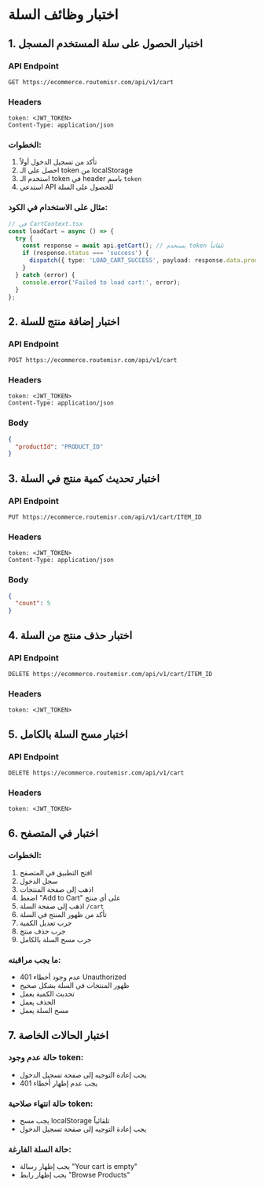 # اختبار وظائف السلة

## 1. اختبار الحصول على سلة المستخدم المسجل

### API Endpoint
```
GET https://ecommerce.routemisr.com/api/v1/cart
```

### Headers
```
token: <JWT_TOKEN>
Content-Type: application/json
```

### الخطوات:
1. تأكد من تسجيل الدخول أولاً
2. احصل على الـ token من localStorage
3. استخدم الـ token في header باسم `token`
4. استدعي API للحصول على السلة

### مثال على الاستخدام في الكود:
```typescript
// في CartContext.tsx
const loadCart = async () => {
  try {
    const response = await api.getCart(); // يستخدم token تلقائياً
    if (response.status === 'success') {
      dispatch({ type: 'LOAD_CART_SUCCESS', payload: response.data.products });
    }
  } catch (error) {
    console.error('Failed to load cart:', error);
  }
};
```

## 2. اختبار إضافة منتج للسلة

### API Endpoint
```
POST https://ecommerce.routemisr.com/api/v1/cart
```

### Headers
```
token: <JWT_TOKEN>
Content-Type: application/json
```

### Body
```json
{
  "productId": "PRODUCT_ID"
}
```

## 3. اختبار تحديث كمية منتج في السلة

### API Endpoint
```
PUT https://ecommerce.routemisr.com/api/v1/cart/ITEM_ID
```

### Headers
```
token: <JWT_TOKEN>
Content-Type: application/json
```

### Body
```json
{
  "count": 5
}
```

## 4. اختبار حذف منتج من السلة

### API Endpoint
```
DELETE https://ecommerce.routemisr.com/api/v1/cart/ITEM_ID
```

### Headers
```
token: <JWT_TOKEN>
```

## 5. اختبار مسح السلة بالكامل

### API Endpoint
```
DELETE https://ecommerce.routemisr.com/api/v1/cart
```

### Headers
```
token: <JWT_TOKEN>
```

## 6. اختبار في المتصفح

### الخطوات:
1. افتح التطبيق في المتصفح
2. سجل الدخول
3. اذهب إلى صفحة المنتجات
4. اضغط "Add to Cart" على أي منتج
5. اذهب إلى صفحة السلة `/cart`
6. تأكد من ظهور المنتج في السلة
7. جرب تعديل الكمية
8. جرب حذف منتج
9. جرب مسح السلة بالكامل

### ما يجب مراقبته:
- عدم وجود أخطاء 401 Unauthorized
- ظهور المنتجات في السلة بشكل صحيح
- تحديث الكمية يعمل
- الحذف يعمل
- مسح السلة يعمل

## 7. اختبار الحالات الخاصة

### حالة عدم وجود token:
- يجب إعادة التوجيه إلى صفحة تسجيل الدخول
- يجب عدم إظهار أخطاء 401

### حالة انتهاء صلاحية token:
- يجب مسح localStorage تلقائياً
- يجب إعادة التوجيه إلى صفحة تسجيل الدخول

### حالة السلة الفارغة:
- يجب إظهار رسالة "Your cart is empty"
- يجب إظهار رابط "Browse Products"
